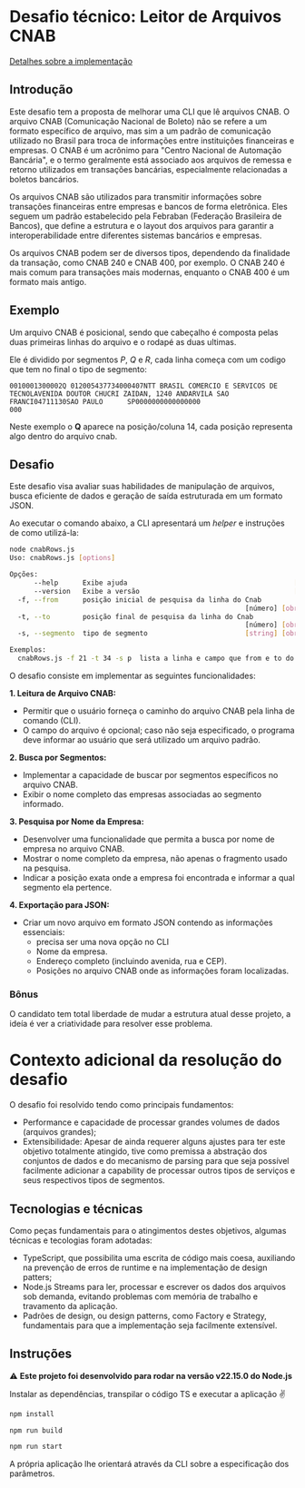 # Desafio técnico: Leitor de Arquivos CNAB

[Detalhes sobre a implementação](#contexto-adicional-da-resolucao-do-desafio)

## Introdução
Este desafio tem a proposta de melhorar uma CLI que lê arquivos CNAB.
O arquivo CNAB (Comunicação Nacional de Boleto) não se refere a um formato específico de arquivo, mas sim a um padrão de comunicação utilizado no Brasil para troca de informações entre instituições financeiras e empresas. O CNAB é um acrônimo para "Centro Nacional de Automação Bancária", e o termo geralmente está associado aos arquivos de remessa e retorno utilizados em transações bancárias, especialmente relacionadas a boletos bancários.

Os arquivos CNAB são utilizados para transmitir informações sobre transações financeiras entre empresas e bancos de forma eletrônica. Eles seguem um padrão estabelecido pela Febraban (Federação Brasileira de Bancos), que define a estrutura e o layout dos arquivos para garantir a interoperabilidade entre diferentes sistemas bancários e empresas.

Os arquivos CNAB podem ser de diversos tipos, dependendo da finalidade da transação, como CNAB 240 e CNAB 400, por exemplo. O CNAB 240 é mais comum para transações mais modernas, enquanto o CNAB 400 é um formato mais antigo.

## Exemplo
Um arquivo CNAB é posicional, sendo que cabeçalho é composta pelas duas primeiras linhas do arquivo e o rodapé as duas ultimas.

Ele é dividido por segmentos *P*, *Q* e *R*, cada linha começa com um codigo que tem no final o tipo de segmento:

```
0010001300002Q 012005437734000407NTT BRASIL COMERCIO E SERVICOS DE TECNOLAVENIDA DOUTOR CHUCRI ZAIDAN, 1240 ANDARVILA SAO FRANCI04711130SAO PAULO      SP0000000000000000                                        000
```
Neste exemplo o **Q** aparece na posição/coluna 14, cada posição representa algo dentro do arquivo cnab.

## Desafio

Este desafio visa avaliar suas habilidades de manipulação de arquivos, busca eficiente de dados e geração de saída estruturada em um formato JSON.

Ao executar o comando abaixo, a CLI apresentará um *helper* e instruções de como utilizá-la:

```bash
node cnabRows.js
Uso: cnabRows.js [options]

Opções:
      --help      Exibe ajuda                                         [booleano]
      --version   Exibe a versão                                      [booleano]
  -f, --from      posição inicial de pesquisa da linha do Cnab
                                                          [número] [obrigatório]
  -t, --to        posição final de pesquisa da linha do Cnab
                                                          [número] [obrigatório]
  -s, --segmento  tipo de segmento                        [string] [obrigatório]

Exemplos:
  cnabRows.js -f 21 -t 34 -s p  lista a linha e campo que from e to do cnab
```

O desafio consiste em implementar as seguintes funcionalidades:

**1. Leitura de Arquivo CNAB:**
   - Permitir que o usuário forneça o caminho do arquivo CNAB pela linha de comando (CLI).
   - O campo do arquivo é opcional; caso não seja especificado, o programa deve informar ao usuário que será utilizado um arquivo padrão.

**2. Busca por Segmentos:**
   - Implementar a capacidade de buscar por segmentos específicos no arquivo CNAB.
   - Exibir o nome completo das empresas associadas ao segmento informado.

**3. Pesquisa por Nome da Empresa:**
   - Desenvolver uma funcionalidade que permita a busca por nome de empresa no arquivo CNAB.
   - Mostrar o nome completo da empresa, não apenas o fragmento usado na pesquisa.
   - Indicar a posição exata onde a empresa foi encontrada e informar a qual segmento ela pertence.

**4. Exportação para JSON:**
   - Criar um novo arquivo em formato JSON contendo as informações essenciais:
      - precisa ser uma nova opção no CLI
      - Nome da empresa.
      - Endereço completo (incluindo avenida, rua e CEP).
      - Posições no arquivo CNAB onde as informações foram localizadas.

### Bônus

O candidato tem total liberdade de mudar a estrutura atual desse projeto, a ideía é ver a criatividade para resolver esse problema.


# Contexto adicional da resolução do desafio

O desafio foi resolvido tendo como principais fundamentos:
   - Performance e capacidade de processar grandes volumes de dados (arquivos grandes);
   - Extensibilidade: Apesar de ainda requerer alguns ajustes para ter este objetivo totalmente atingido, tive como premissa a abstração dos  conjuntos de dados e do mecanismo de parsing para que seja possível facilmente adicionar a capability de processar outros tipos de serviços e seus respectivos tipos de segmentos.


## Tecnologias e técnicas

Como peças fundamentais para o atingimentos destes objetivos, algumas técnicas e tecologias foram adotadas:

- TypeScript, que possibilita uma escrita de código mais coesa, auxiliando na prevenção de erros de runtime e na implementação de design patters;
- Node.js Streams para ler, processar e escrever os dados dos arquivos sob demanda, evitando problemas com memória de trabalho e travamento da aplicação.
- Padrões de design, ou design patterns, como Factory e Strategy, fundamentais para que a implementação seja facilmente extensível.

## Instruções

⚠ **Este projeto foi desenvolvido para rodar na versão v22.15.0 do Node.js**

Instalar as dependências, transpilar o código TS e executar a aplicação ✌️

```bash
npm install
```
```bash
npm run build
```
```bash
npm run start
```

A própria aplicação lhe orientará através da CLI sobre a especificação dos parâmetros.
